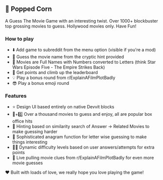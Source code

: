 ## 🍿 Popped Corn

A Guess The Movie Game with an interesting twist. Over 1000+ blockbuster top grossing movies to guess. Hollywood movies only. Have Fun!

### How to play
- ⬇️ Add game to subreddit from the menu option (visible if you're a mod)
- 🔎 Guess the movie name from the cryptic hint provided
- 🔐 Movies are Full Names with Numbers converted to Letters (think Star Wars Episode Five - The Empire Strikes Back)
- 💎 Get points and climb up the leaderboard 
- 💡 Play a bonus round from r/ExplainAFilmPlotBadly
- 😎 Play a bonus emoji round

### Features
- ⭐️ Design UI based entirely on native Devvit blocks
- 💯+0️⃣ Over a thousand movies to guess and enjoy, all are popular box office hits
- 👯 Hinting based on similarity search of Answer -> Related Movies to make guessing harder
- 🔎 Sophisticated anagram function for letter wise guessing to make things interesting
- 🤷‍♂️ Dynamic difficulty levels based on user answers/attempts for extra points
- 🔄 Live pulling movie clues from r/ExplainAFilmPlotBadly for even more movie guesses

❤️ Built with loads of love, we really hope you love playing the game!

